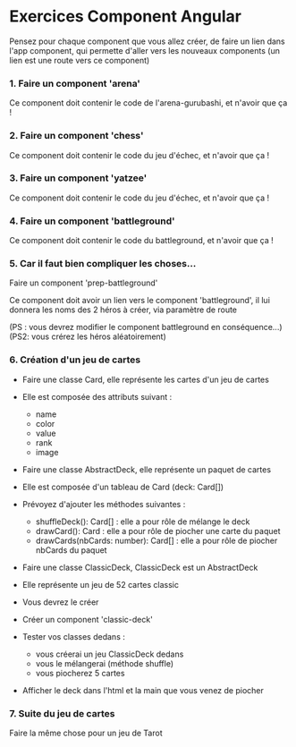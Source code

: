 
# Exercices Component Angular

Pensez pour chaque component que vous allez créer, de faire un lien dans l'app component, qui permette d'aller vers les nouveaux components
(un lien est une route vers ce component)


### 1. Faire un component 'arena'


Ce component doit contenir le code de l'arena-gurubashi, et n'avoir que ça !


### 2. Faire un component 'chess'


Ce component doit contenir le code du jeu d'échec, et n'avoir que ça !


### 3. Faire un component 'yatzee'


Ce component doit contenir le code du jeu d'échec, et n'avoir que ça !


### 4. Faire un component 'battleground'


Ce component doit contenir le code du battleground, et n'avoir que ça !


### 5. Car il faut bien compliquer les choses...


Faire un component 'prep-battleground'

Ce component doit avoir un lien vers le component 'battleground', il lui donnera les noms des 2 héros à créer, via paramètre de route

(PS : vous devrez modifier le component battleground en conséquence...)
(PS2: vous crérez les héros aléatoirement)


### 6. Création d'un jeu de cartes


- Faire une classe Card, elle représente les cartes d'un jeu de cartes
- Elle est composée des attributs suivant :
  - name
  - color
  - value
  - rank
  - image


- Faire une classe AbstractDeck, elle représente un paquet de cartes
- Elle est composée d'un tableau de Card (deck: Card[])
- Prévoyez d'ajouter les méthodes suivantes :
  - shuffleDeck(): Card[] : elle a pour rôle de mélange le deck
  - drawCard(): Card : elle a pour rôle de piocher une carte du paquet
  - drawCards(nbCards: number): Card[] : elle a pour rôle de piocher nbCards du paquet


- Faire une classe ClassicDeck, ClassicDeck est un AbstractDeck
- Elle représente un jeu de 52 cartes classic
- Vous devrez le créer


- Créer un component 'classic-deck'
- Tester vos classes dedans :
    - vous créerai un jeu ClassicDeck dedans
    - vous le mélangerai (méthode shuffle)
    - vous piocherez 5 cartes

- Afficher le deck dans l'html et la main que vous venez de piocher


### 7. Suite du jeu de cartes


Faire la même chose pour un jeu de Tarot
